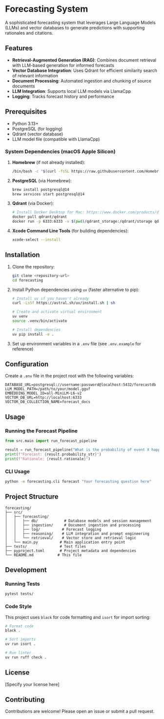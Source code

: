 # Forecasting System

A sophisticated forecasting system that leverages Large Language Models (LLMs) and vector databases to generate predictions with supporting rationales and citations.

## Features

- **Retrieval-Augmented Generation (RAG)**: Combines document retrieval with LLM-based generation for informed forecasts
- **Vector Database Integration**: Uses Qdrant for efficient similarity search of relevant information
- **Document Processing**: Automated ingestion and chunking of source documents
- **LLM Integration**: Supports local LLM models via LlamaCpp
- **Logging**: Tracks forecast history and performance

## Prerequisites

- Python 3.13+
- PostgreSQL (for logging)
- Qdrant (vector database)
- LLM model file (compatible with LlamaCpp)

### System Dependencies (macOS Apple Silicon)

1. **Homebrew** (if not already installed):
   ```bash
   /bin/bash -c "$(curl -fsSL https://raw.githubusercontent.com/Homebrew/install/HEAD/install.sh)"
   ```

2. **PostgreSQL** (via Homebrew):
   ```bash
   brew install postgresql@14
   brew services start postgresql@14
   ```

3. **Qdrant** (via Docker):
   ```bash
   # Install Docker Desktop for Mac: https://www.docker.com/products/docker-desktop/
   docker pull qdrant/qdrant
   docker run -p 6333:6333 -v $(pwd)/qdrant_storage:/qdrant/storage qdrant/qdrant
   ```

4. **Xcode Command Line Tools** (for building dependencies):
   ```bash
   xcode-select --install
   ```

## Installation

1. Clone the repository:
   ```bash
   git clone <repository-url>
   cd forecasting
   ```

2. Install Python dependencies using `uv` (faster alternative to pip):
   ```bash
   # Install uv if you haven't already
   curl -LsSf https://astral.sh/uv/install.sh | sh
   
   # Create and activate virtual environment
   uv venv
   source .venv/bin/activate
   
   # Install dependencies
   uv pip install -e .
   ```

3. Set up environment variables in a `.env` file (see `.env.example` for reference)

## Configuration

Create a `.env` file in the project root with the following variables:

```env
DATABASE_URL=postgresql://username:password@localhost:5432/forecastdb
LLM_MODEL_PATH=/path/to/your/model.gguf
EMBEDDING_MODEL_ID=all-MiniLM-L6-v2
VECTOR_DB_URL=http://localhost:6333
VECTOR_DB_COLLECTION_NAME=forecast_docs
```

## Usage

### Running the Forecast Pipeline

```python
from src.main import run_forecast_pipeline

result = run_forecast_pipeline("What is the probability of event X happening in the next month?")
print(f"Forecast: {result.probability_str}")
print(f"Rationale: {result.rationale}")
```

### CLI Usage

```bash
python -m forecasting.cli forecast "Your forecasting question here"
```

## Project Structure

```
forecasting/
├── src/
│   ├── forecasting/
│   │   ├── db/            # Database models and session management
│   │   ├── ingestion/     # Document ingestion and processing
│   │   ├── log/          # Forecast logging
│   │   ├── reasoning/    # LLM integration and prompt engineering
│   │   └── retrieval/    # Vector store and retrieval logic
│   └── main.py          # Main application entry point
├── tests/               # Test files
├── pyproject.toml       # Project metadata and dependencies
└── README.md           # This file
```

## Development

### Running Tests

```bash
pytest tests/
```

### Code Style

This project uses `black` for code formatting and `isort` for import sorting:

```bash
# Format code
black .

# Sort imports
uv run isort .

# Run linter
uv run ruff check .
```

## License

[Specify your license here]

## Contributing

Contributions are welcome! Please open an issue or submit a pull request.